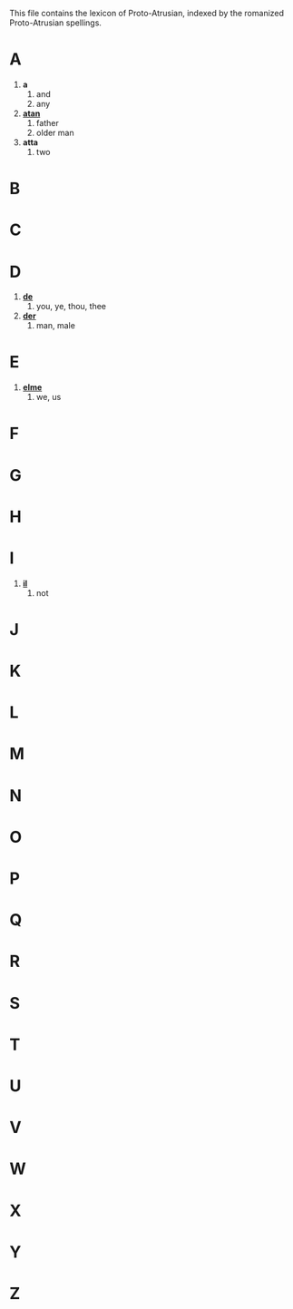 This file contains the lexicon of Proto-Atrusian, indexed by the romanized Proto-Atrusian spellings.

# A
1. **a**
	1. and
	2. any
2. **[atan](lexicon/lex/a/atan.md)**
	1. father
	2. older man
3. **atta**
	1. two
# B
# C
# D
1. **[de](lexicon/lex/d/de.md)**
	1. you, ye, thou, thee
2. **[der](lexicon/lex/d/der.md)**
	1. man, male
# E
1. **[elme](lexicon/lex/e/elme.md)**
	1. we, us
# F
# G
# H
# I
1. **[il](lexicon/lex/i/il.md)**
	1. not
# J
# K
# L
# M
# N
# O
# P
# Q
# R
# S
# T
# U
# V
# W
# X
# Y
# Z
